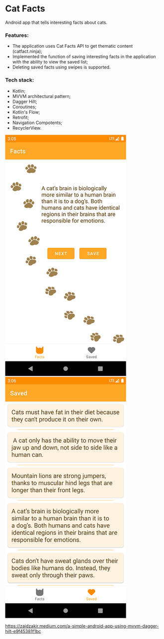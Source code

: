 # Cat Facts

Android app that tells interesting facts about cats.

### Features:
* The application uses Cat Facts API to get thematic content (catfact.ninja);
* Implemented the function of saving interesting facts in the application with the ability to view the saved list;
* Deleting saved facts using swipes is supported.

### Tech stack:
* Kotlin;
* MVVM architectural pattern;
* Dagger Hilt;
* Coroutines;
* Kotlin's Flow;
* Retrofit;
* Navigation Compotents;
* RecyclerView.

<img src="https://github.com/veselove/cat-facts/blob/master/images/CatFactsDemo(1).png">
<img src="https://github.com/veselove/cat-facts/blob/master/images/CatFactsDemo(2).png">


https://zaidzakir.medium.com/a-simple-android-app-using-mvvm-dagger-hilt-e9f45381f1bc
